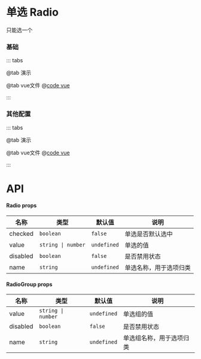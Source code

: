 # 单选 Radio

只能选一个

### 基础

::: tabs

@tab 演示
<RadioDemo1></RadioDemo1>

@tab vue文件
@[code vue](RadioDemo1.vue)

:::

### 其他配置

::: tabs

@tab 演示
<RadioDemo2></RadioDemo2>

@tab vue文件
@[code vue](RadioDemo2.vue)

:::

# API
#### Radio props
| 名称         | 类型                 | 默认值         | 说明          |
|------------|--------------------|-------------|-------------|
| checked     | `boolean`          | `false`     | 单选是否默认选中    |
| value     | `string \| number` | `undefined` | 单选的值        |
| disabled     | `boolean`          | `false`     | 是否禁用状态      |
| name     | `string`           | `undefined` | 单选名称，用于选项归类 |

#### RadioGroup props
| 名称         | 类型                 | 默认值         | 说明           |
|------------|--------------------|-------------|--------------|
| value     | `string \| number` | `undefined` | 单选组的值        |
| disabled     | `boolean`          | `false`     | 是否禁用状态       |
| name     | `string`           | `undefined` | 单选组名称，用于选项归类 |

